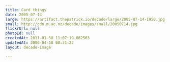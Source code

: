 ```yaml
---
title: Card thingy
date: 2005-07-14
large: https://artifact.thepatrick.io/decade/large/2005-07-14-1950.jpg
small: http://cdn.m.ac.nz/decade/images/small/20050714.jpg
flickrUrl: null
photoId: null
createdAt: 2011-01-30 11:07:19.062563
updatedAt: 2006-04-18 00:31:22
layout: decade-image

---
```


